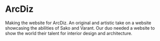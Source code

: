 # ArcDiz
Making the website for ArcDiz. An original and artistic take on a website showcasing the abilities of Sako and Varant. Our duo needed a website to show the world their talent for interior design and architecture.
